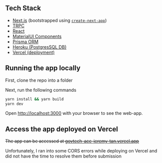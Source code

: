 ## Tech Stack
* [Next.js](https://nextjs.org/) (bootstrapped using [`create-next-app`](https://github.com/vercel/next.js/tree/canary/packages/create-next-app))
* [TRPC](https://trpc.io/)
* [React](https://reactjs.org/)
* [MaterialUI Components](https://mui.com/)
* [Prisma ORM](https://www.prisma.io/)
* [Heroku (PostgresSQL DB)](https://www.heroku.com/)
* [Vercel (deployment)](https://www.vercel.com/)

## Running the app locally

First, clone the repo into a folder

Next, run the following commands

```bash
yarn install && yarn build
yarn dev
```

Open [http://localhost:3000](http://localhost:3000) with your browser to see the web-app.

## Access the app deployed on Vercel

~~The app can be accessed at [govtech-ace-jeremy-tan.vercel.app](http://govtech-ace-jeremy-tan.vercel.app)~~

Unfortunately, I ran into some CORS errors while deploying on Vercel and did not have the time to resolve them before submission


